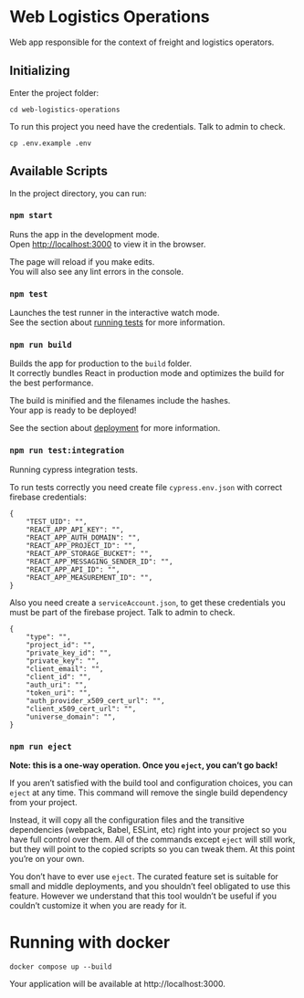 # Web Logistics Operations

Web app responsible for the context of freight and logistics operators.

## Initializing

Enter the project folder:

`cd web-logistics-operations`

To run this project you need have the credentials. Talk to admin to check.

`cp .env.example .env`

## Available Scripts

In the project directory, you can run:

### `npm start`

Runs the app in the development mode.\
Open [http://localhost:3000](http://localhost:3000) to view it in the browser.

The page will reload if you make edits.\
You will also see any lint errors in the console.

### `npm test`

Launches the test runner in the interactive watch mode.\
See the section about [running tests](https://facebook.github.io/create-react-app/docs/running-tests) for more information.

### `npm run build`

Builds the app for production to the `build` folder.\
It correctly bundles React in production mode and optimizes the build for the best performance.

The build is minified and the filenames include the hashes.\
Your app is ready to be deployed!

See the section about [deployment](https://facebook.github.io/create-react-app/docs/deployment) for more information.

### `npm run test:integration`

Running cypress integration tests.

To run tests correctly you need create file `cypress.env.json` with correct firebase credentials:
```
{
    "TEST_UID": "",
    "REACT_APP_API_KEY": "",
    "REACT_APP_AUTH_DOMAIN": "",
    "REACT_APP_PROJECT_ID": "",
    "REACT_APP_STORAGE_BUCKET": "",
    "REACT_APP_MESSAGING_SENDER_ID": "",
    "REACT_APP_API_ID": "",
    "REACT_APP_MEASUREMENT_ID": "",
}
```
Also you need create a `serviceAccount.json`, to get these credentials you must be part of the firebase project. Talk to admin to check.

```
{
    "type": "",
    "project_id": "",
    "private_key_id": "",
    "private_key": "",
    "client_email": "",
    "client_id": "",
    "auth_uri": "",
    "token_uri": "",
    "auth_provider_x509_cert_url": "",
    "client_x509_cert_url": "",
    "universe_domain": "",
}
```

### `npm run eject`

**Note: this is a one-way operation. Once you `eject`, you can’t go back!**

If you aren’t satisfied with the build tool and configuration choices, you can `eject` at any time. This command will remove the single build dependency from your project.

Instead, it will copy all the configuration files and the transitive dependencies (webpack, Babel, ESLint, etc) right into your project so you have full control over them. All of the commands except `eject` will still work, but they will point to the copied scripts so you can tweak them. At this point you’re on your own.

You don’t have to ever use `eject`. The curated feature set is suitable for small and middle deployments, and you shouldn’t feel obligated to use this feature. However we understand that this tool wouldn’t be useful if you couldn’t customize it when you are ready for it.

# Running with docker

`docker compose up --build`

Your application will be available at http://localhost:3000.

